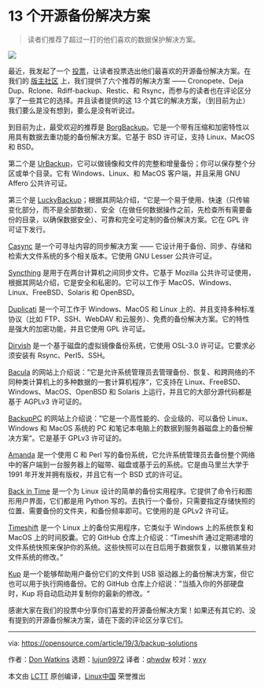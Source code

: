 [#]: collector: (lujun9972)
[#]: translator: (qhwdw)
[#]: reviewer: (wxy)
[#]: publisher: ( )
[#]: url: ( )
[#]: subject: (13 open source backup solutions)
[#]: via: (https://opensource.com/article/19/3/backup-solutions)
[#]: author: (Don Watkins https://opensource.com/users/don-watkins)

13 个开源备份解决方案
======

> 读者们推荐了超过一打的他们喜欢的数据保护解决方案。

![](https://opensource.com/sites/default/files/styles/image-full-size/public/lead-images/server_data_system_admin.png?itok=q6HCfNQ8)

最近，我发起了一个 [投票][1]，让读者投票选出他们最喜欢的开源备份解决方案。在我们的 [版主社区][2] 上，我们提供了六个推荐的解决方案 —— Cronopete、Deja Dup、Rclone、Rdiff-backup、Restic、和 Rsync，而参与的读者也在评论区分享了一些其它的选择。并且读者提供的这 13 个其它的解决方案，（到目前为止）我们要么是没有想到，要么是没有听说过。

到目前为止，最受欢迎的推荐是 [BorgBackup][3]。它是一个带有压缩和加密特性以用具有数据去重功能的备份解决方案。它基于 BSD 许可证，支持 Linux、MacOS 和 BSD。

第二个是 [UrBackup][4]，它可以做镜像和文件的完整和增量备份；你可以保存整个分区或单个目录。它有 Windows、Linux、和 MacOS 客户端，并且采用 GNU Affero 公共许可证。

第三个是 [LuckyBackup][5]；根据其网站介绍，“它是一个易于使用、快速（只传输变化部分，而不是全部数据）、安全（在做任何数据操作之前，先检查所有需要备份的目录，以确保数据安全）、可靠和完全可定制的备份解决方案。它在 GPL 许可证下发行。

[Casync][6] 是一个可寻址内容的同步解决方案 —— 它设计用于备份、同步、存储和检索大文件系统的多个相关版本。它使用 GNU Lesser 公共许可证。

[Syncthing][7] 是用于在两台计算机之间同步文件。它基于 Mozilla 公共许可证使用，根据其网站介绍，它是安全和私密的。它可以工作于 MacOS、Windows、Linux、FreeBSD、Solaris 和 OpenBSD。

[Duplicati][8] 是一个可工作于 Windows、MacOS 和 Linux 上的、并且支持多种标准协议（比如 FTP、SSH、WebDAV 和云服务）、免费的备份解决方案。它的特性是强大的加密功能，并且它使用 GPL 许可证。

[Dirvish][9] 是一个基于磁盘的虚拟镜像备份系统，它使用 OSL-3.0 许可证。它要求必须安装有 Rsync、Perl5、SSH。

[Bacula][10] 的网站上介绍说：”它是允许系统管理员去管理备份、恢复、和跨网络的不同种类计算机上的多种数据的一套计算机程序“，它支持在 Linux、FreeBSD、Windows、MacOS、OpenBSD 和 Solaris 上运行，并且它的大部分源代码都是基于 AGPLv3 许可证的。

[BackupPC][11] 的网站上介绍说：”它是一个高性能的、企业级的、可以备份 Linux、Windows 和 MacOS 系统的 PC 和笔记本电脑上的数据到服务器磁盘上的备份解决方案“。它是基于 GPLv3 许可证的。

[Amanda][12] 是一个使用 C 和 Perl 写的备份系统，它允许系统管理员去备份整个网络中的客户端到一台服务器上的磁带、磁盘或基于云的系统。它是由马里兰大学于 1991 年开发并拥有版权，并且它有一个 BSD 式的许可证。

[Back in Time][13] 是一个为 Linux 设计的简单的备份实用程序。它提供了命令行和图形用户界面，它们都是用 Python 写的。去执行一个备份，只需要指定存储快照的位置、需要备份的文件夹，和备份频率即可。它使用的是 GPLv2 许可证。

[Timeshift][14] 是一个 Linux 上的备份实用程序，它类似于 Windows 上的系统恢复和 MacOS 上的时间胶囊。它的 GitHub 仓库上介绍说：“Timeshift 通过定期递增的文件系统快照来保护你的系统。这些快照可以在日后用于数据恢复，以撤销某些对文件系统的修改。”

[Kup][15] 是一个能够帮助用户备份它们的文件到 USB 驱动器上的备份解决方案，但它也可以用于执行网络备份。它的 GitHub 仓库上介绍说：”当插入你的外部硬盘时，Kup 将自动启动并复制你的最新的修改。“

感谢大家在我们的投票中分享你们喜爱的开源备份解决方案！如果还有其它的、没有提到的开源备份解决方案，请在下面的评论区分享它们。

--------------------------------------------------------------------------------

via: https://opensource.com/article/19/3/backup-solutions

作者：[Don Watkins][a]
选题：[lujun9972][b]
译者：[qhwdw](https://github.com/qhwdw)
校对：[wxy](https://github.com/wxy)

本文由 [LCTT](https://github.com/LCTT/TranslateProject) 原创编译，[Linux中国](https://linux.cn/) 荣誉推出

[a]: https://opensource.com/users/don-watkins
[b]: https://github.com/lujun9972
[1]: https://opensource.com/article/19/2/linux-backup-solutions
[2]: https://opensource.com/opensourcecom-team
[3]: https://www.borgbackup.org/
[4]: https://www.urbackup.org/
[5]: http://luckybackup.sourceforge.net/
[6]: http://0pointer.net/blog/casync-a-tool-for-distributing-file-system-images.html
[7]: https://syncthing.net/
[8]: https://www.duplicati.com/
[9]: http://dirvish.org/
[10]: https://www.bacula.org/
[11]: https://backuppc.github.io/backuppc/
[12]: http://www.amanda.org/
[13]: https://github.com/bit-team/backintime
[14]: https://github.com/teejee2008/timeshift
[15]: https://github.com/spersson/Kup
